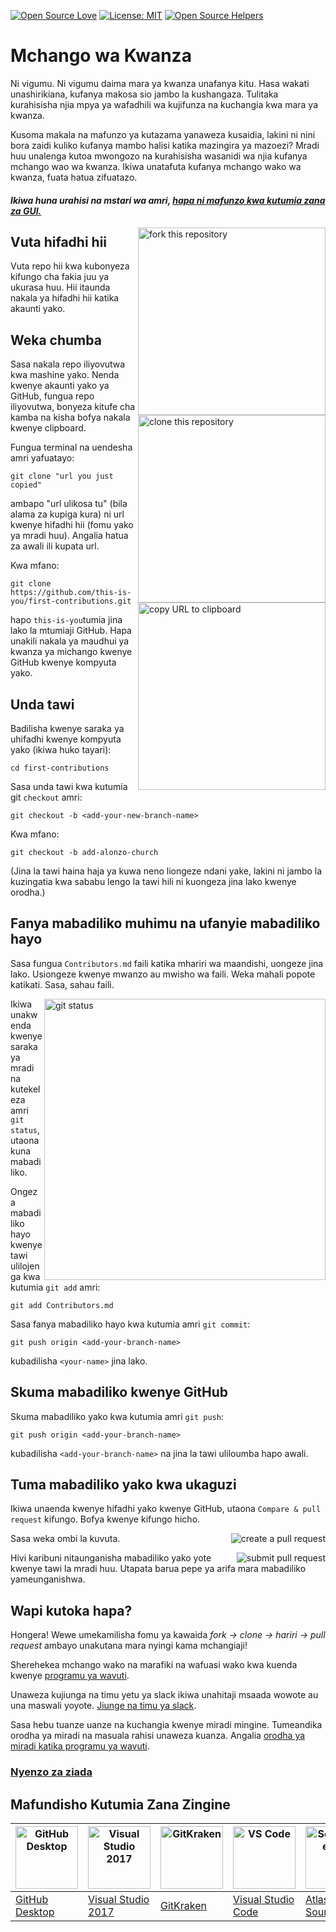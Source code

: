 [![Open Source Love](https://badges.frapsoft.com/os/v1/open-source.svg?v=103)](https://github.com/ellerbrock/open-source-badges/)
[![License: MIT](https://img.shields.io/badge/License-MIT-green.svg)](https://opensource.org/licenses/MIT)
[![Open Source Helpers](https://www.codetriage.com/roshanjossey/first-contributions/badges/users.svg)](https://www.codetriage.com/roshanjossey/first-contributions)



# Mchango wa Kwanza


Ni vigumu. Ni vigumu daima mara ya kwanza unafanya kitu. Hasa wakati unashirikiana, kufanya makosa sio jambo la kushangaza. Tulitaka kurahisisha njia mpya ya wafadhili wa kujifunza na kuchangia kwa mara ya kwanza.

Kusoma makala na mafunzo ya kutazama yanaweza kusaidia, lakini ni nini bora zaidi kuliko kufanya mambo halisi katika mazingira ya mazoezi? Mradi huu unalenga kutoa mwongozo na kurahisisha wasanidi wa njia kufanya mchango wao wa kwanza. Ikiwa unatafuta kufanya mchango wako wa kwanza, fuata hatua zifuatazo.

#### *Ikiwa huna urahisi na mstari wa amri, [hapa ni mafunzo kwa kutumia zana za GUI.](#Mafundisho-Kutumia-Zana-Zingine)*


<img align="right" width="300" src="https://firstcontributions.github.io/assets/Readme/fork.png" alt="fork this repository" />


## Vuta hifadhi hii

Vuta repo hii kwa kubonyeza kifungo cha fakia juu ya ukurasa huu. Hii itaunda nakala ya hifadhi hii katika akaunti yako.

## Weka chumba

<img align="right" width="300" src="https://firstcontributions.github.io/assets/Readme/clone.png" alt="clone this repository" />

Sasa nakala repo iliyovutwa kwa mashine yako. Nenda kwenye akaunti yako ya GitHub, fungua repo iliyovutwa, bonyeza kitufe cha kamba na kisha bofya nakala kwenye clipboard.


Fungua terminal na uendesha amri yafuatayo:

```
git clone "url you just copied"
```

ambapo "url ulikosa tu" (bila alama za kupiga kura) ni url kwenye hifadhi hii (fomu yako ya mradi huu). Angalia hatua za awali ili kupata url.

<img align="right" width="300" src="https://firstcontributions.github.io/assets/Readme/copy-to-clipboard.png" alt="copy URL to clipboard" />

Kwa mfano:

```
git clone https://github.com/this-is-you/first-contributions.git
```

hapo `this-is-you`tumia jina lako la mtumiaji GitHub. Hapa unakili nakala ya maudhui ya kwanza ya michango kwenye GitHub kwenye kompyuta yako.

## Unda tawi

Badilisha kwenye saraka ya uhifadhi kwenye kompyuta yako (ikiwa huko tayari):

```
cd first-contributions
```

Sasa unda tawi kwa kutumia git `checkout` amri:


```
git checkout -b <add-your-new-branch-name>
```

Kwa mfano:

```
git checkout -b add-alonzo-church
```

(Jina la tawi haina haja ya kuwa neno liongeze ndani yake, lakini ni jambo la kuzingatia kwa sababu lengo la tawi hili ni kuongeza jina lako kwenye orodha.)

## Fanya mabadiliko muhimu na ufanyie mabadiliko hayo

Sasa fungua `Contributors.md` faili katika mhariri wa maandishi, uongeze jina lako. Usiongeze kwenye mwanzo au mwisho wa faili. Weka mahali popote katikati. Sasa, sahau faili.

<img align="right" width="450" src="https://firstcontributions.github.io/assets/Readme/git-status.png" alt="git status" />

Ikiwa unakwenda kwenye saraka ya mradi na kutekeleza amri `git status`, utaona kuna mabadiliko.


Ongeza mabadiliko hayo kwenye tawi ulilojenga kwa kutumia `git add` amri:

```
git add Contributors.md
```

Sasa fanya mabadiliko hayo kwa kutumia amri `git commit`:

```
git push origin <add-your-branch-name>
```

kubadilisha `<your-name>` jina lako.

## Skuma mabadiliko kwenye GitHub

Skuma mabadiliko yako kwa kutumia amri `git push`:

```
git push origin <add-your-branch-name>
```

kubadilisha `<add-your-branch-name>` na jina la tawi uliloumba hapo awali.

## Tuma mabadiliko yako kwa ukaguzi

Ikiwa unaenda kwenye hifadhi yako kwenye GitHub, utaona `Compare & pull request` kifungo. Bofya kwenye kifungo hicho.

<img style="float: right;" src="https://firstcontributions.github.io/assets/Readme/compare-and-pull.png" alt="create a pull request" />

Sasa weka ombi la kuvuta.

<img style="float: right;" src="https://firstcontributions.github.io/assets/Readme/submit-pull-request.png" alt="submit pull request" />

Hivi karibuni nitaunganisha mabadiliko yako yote kwenye tawi la mradi huu. Utapata barua pepe ya arifa mara mabadiliko yameunganishwa.

## Wapi kutoka hapa?

Hongera! Wewe umekamilisha fomu ya kawaida *fork -> clone -> hariri -> pull request* ambayo unakutana mara nyingi kama mchangiaji!

Sherehekea mchango wako na marafiki na wafuasi wako kwa kuenda kwenye [programu ya wavuti](https://firstcontributions.github.io/#social-share).

Unaweza kujiunga na timu yetu ya slack ikiwa unahitaji msaada wowote au una maswali yoyote. [Jiunge na timu ya slack](https://join.slack.com/t/firstcontributors/shared_invite/zt-1hg51qkgm-Xc7HxhsiPYNN3ofX2_I8FA).

Sasa hebu tuanze uanze na kuchangia kwenye miradi mingine. Tumeandika orodha ya miradi na masuala rahisi unaweza kuanza. Angalia [orodha ya miradi katika programu ya wavuti](https://firstcontributions.github.io/#project-list).

### [Nyenzo za ziada](../additional-material/git_workflow_scenarios/additional-material.md)

## Mafundisho Kutumia Zana Zingine

| <a href="../gui-tool-tutorials/github-desktop-tutorial.md"><img alt="GitHub Desktop" src="https://desktop.github.com/images/desktop-icon.svg" width="100"></a> | <a href="../gui-tool-tutorials/github-windows-vs2017-tutorial.md"><img alt="Visual Studio 2017" src="https://upload.wikimedia.org/wikipedia/commons/c/cd/Visual_Studio_2017_Logo.svg" width="100"></a> | <a href="../gui-tool-tutorials/gitkraken-tutorial.md"><img alt="GitKraken" src="https://firstcontributions.github.io/assets/gui-tool-tutorials/gitkraken-tutorial/gk-icon.png" width="100"></a> | <a href="../gui-tool-tutorials/github-windows-vs-code-tutorial.md"><img alt="VS Code" src="https://upload.wikimedia.org/wikipedia/commons/1/1c/Visual_Studio_Code_1.35_icon.png" width=100></a> | <a href="../gui-tool-tutorials/sourcetree-macos-tutorial.md"><img alt="Sourcetree App" src="https://wac-cdn.atlassian.com/dam/jcr:81b15cde-be2e-4f4a-8af7-9436f4a1b431/Sourcetree-icon-blue.svg" width=100></a> | <a href="../gui-tool-tutorials/github-windows-intellij-tutorial.md"><img alt="IntelliJ IDEA" src="https://upload.wikimedia.org/wikipedia/commons/thumb/9/9c/IntelliJ_IDEA_Icon.svg/512px-IntelliJ_IDEA_Icon.svg.png" width=100></a> |
| --- | --- | --- | --- | --- | --- |
| [GitHub Desktop](../gui-tool-tutorials/github-desktop-tutorial.md) | [Visual Studio 2017](../gui-tool-tutorials/github-windows-vs2017-tutorial.md) | [GitKraken](../gui-tool-tutorials/gitkraken-tutorial.md) | [Visual Studio Code](../gui-tool-tutorials/github-windows-vs-code-tutorial.md) | [Atlassian Sourcetree](../gui-tool-tutorials/sourcetree-macos-tutorial.md) | [IntelliJ IDEA](../gui-tool-tutorials/github-windows-intellij-tutorial.md) |
